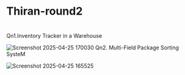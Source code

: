 # Thiran-round2
#
Qn1.Inventory Tracker in a Warehouse

![Screenshot 2025-04-25 170030](https://github.com/user-attachments/assets/35189f80-5b34-41d3-ae1a-fb661776946e)
Qn2. Multi-Field Package Sorting SysteM

![Screenshot 2025-04-25 165525](https://github.com/user-attachments/assets/373920b9-f90c-4bd6-a33c-276e9bb8ca95)
